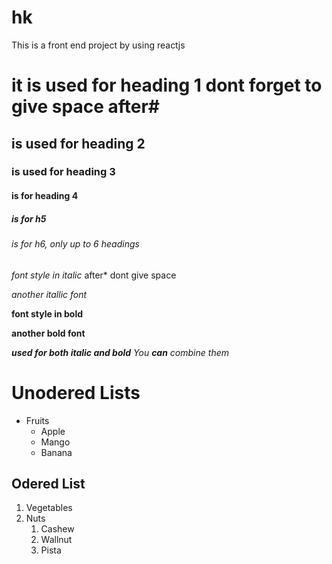 # hk
This is a front end project by using reactjs
# it is used for heading 1 dont forget to give space after#
## is used for heading 2 
### is used for heading 3
#### is for heading 4 
##### is for h5
###### is for h6, only up to 6 headings

*font style in italic* after* dont give space

_another itallic font_



**font style in bold**

__another bold font__

***used for both italic and bold***
_You **can** combine them_

# Unodered Lists
* Fruits
  * Apple
  * Mango
  * Banana

## Odered List
1. Vegetables
2. Nuts
   1. Cashew
   2. Wallnut
   3. Pista
